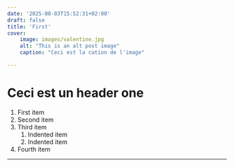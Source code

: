 ```yaml
---
date: '2025-08-03T15:52:31+02:00'
draft: false
title: 'First'
cover: 
    image: images/valentine.jpg
    alt: "This is an alt post image"
    caption: "Ceci est la cation de l'image"

---
```

# Ceci est un header one

1. First item
2. Second item
3. Third item
    1. Indented item
    2. Indented item
4. Fourth item

________________
